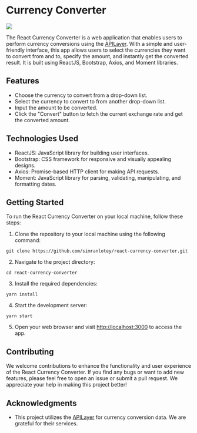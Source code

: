 # Currency Converter

![](https://github.com/simranlotey/react-currency-converter/blob/master/src/components/Images/demo.png)

The React Currency Converter is a web application that enables users to perform currency conversions using the [APILayer](https://apilayer.com/). With a simple and user-friendly interface, this app allows users to select the currencies they want to convert from and to, specify the amount, and instantly get the converted result. It is built using ReactJS, Bootstrap, Axios, and Moment libraries.

## Features

- Choose the currency to convert from a drop-down list.
- Select the currency to convert to from another drop-down list.
- Input the amount to be converted.
- Click the "Convert" button to fetch the current exchange rate and get the converted amount.

## Technologies Used

- ReactJS: JavaScript library for building user interfaces.
- Bootstrap: CSS framework for responsive and visually appealing designs.
- Axios: Promise-based HTTP client for making API requests.
- Moment: JavaScript library for parsing, validating, manipulating, and formatting dates.

## Getting Started

To run the React Currency Converter on your local machine, follow these steps:

1. Clone the repository to your local machine using the following command:

```
git clone https://github.com/simranlotey/react-currency-converter.git
```

2. Navigate to the project directory:

```
cd react-currency-converter
```

3. Install the required dependencies:

```
yarn install
```

4. Start the development server:

```
yarn start
```

5. Open your web browser and visit [http://localhost:3000](http://localhost:3000) to access the app.

## Contributing

We welcome contributions to enhance the functionality and user experience of the React Currency Converter. If you find any bugs or want to add new features, please feel free to open an issue or submit a pull request. We appreciate your help in making this project better!

## Acknowledgments

- This project utilizes the [APILayer](https://apilayer.com/) for currency conversion data. We are grateful for their services.

